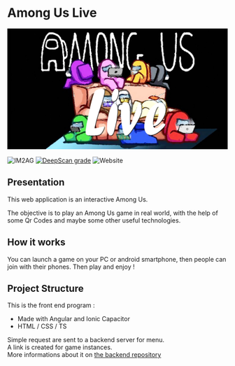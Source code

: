 <h1>Among Us Live</h1>

![icon](./src/assets/homeImg.jpg?raw=true)

![IM2AG](https://img.shields.io/badge/IM2AG-Seal%20of%20Quality-blue)
[![DeepScan grade](https://deepscan.io/api/teams/17167/projects/20909/branches/584536/badge/grade.svg)](https://deepscan.io/dashboard#view=project&tid=17167&pid=20909&bid=584536)
![Website](https://img.shields.io/website?up_message=among-us-live-fe.firebaseapp.com&url=https%3A%2F%2Famong-us-live-fe.firebaseapp.com)

<h2>Presentation</h2>

This web application is an interactive Among Us.

The objective is to play an Among Us game in real world, with the help of some Qr Codes and maybe some other useful technologies.

<h2>How it works</h2>

You can launch a game on your PC or android smartphone, then people can join with their phones.
Then play and enjoy !


<h2>Project Structure</h2>

This is the front end program : 
 - Made with Angular and Ionic Capacitor
 - HTML / CSS / TS

Simple request are sent to a backend server for menu.<br>
A link is created for game instances.<br>
More informations about it on [the backend repository](https://github.com/ThomasHerve/Impostor-project-backend)
<br>
